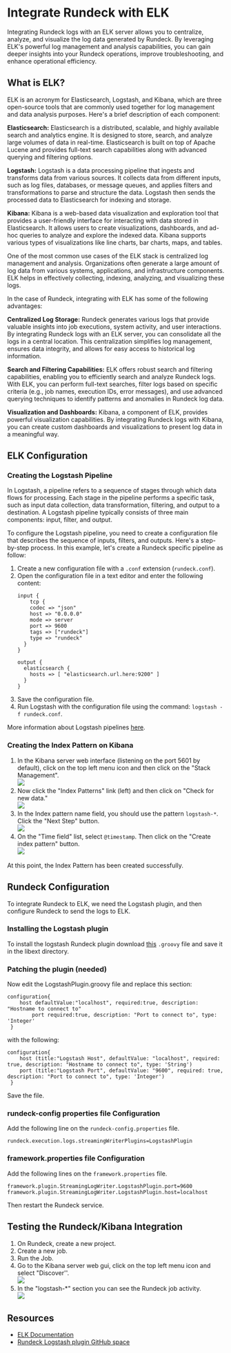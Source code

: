 # Integrate Rundeck with ELK
Integrating Rundeck logs with an ELK server allows you to centralize, analyze, and visualize the log data generated by Rundeck. By leveraging ELK's powerful log management and analysis capabilities, you can gain deeper insights into your Rundeck operations, improve troubleshooting, and enhance operational efficiency.

## What is ELK?
ELK is an acronym for Elasticsearch, Logstash, and Kibana, which are three open-source tools that are commonly used together for log management and data analysis purposes. Here's a brief description of each component:

**Elasticsearch:** Elasticsearch is a distributed, scalable, and highly available search and analytics engine. It is designed to store, search, and analyze large volumes of data in real-time. Elasticsearch is built on top of Apache Lucene and provides full-text search capabilities along with advanced querying and filtering options.

**Logstash:** Logstash is a data processing pipeline that ingests and transforms data from various sources. It collects data from different inputs, such as log files, databases, or message queues, and applies filters and transformations to parse and structure the data. Logstash then sends the processed data to Elasticsearch for indexing and storage.

**Kibana:** Kibana is a web-based data visualization and exploration tool that provides a user-friendly interface for interacting with data stored in Elasticsearch. It allows users to create visualizations, dashboards, and ad-hoc queries to analyze and explore the indexed data. Kibana supports various types of visualizations like line charts, bar charts, maps, and tables.

One of the most common use cases of the ELK stack is centralized log management and analysis. Organizations often generate a large amount of log data from various systems, applications, and infrastructure components. ELK helps in effectively collecting, indexing, analyzing, and visualizing these logs.

In the case of Rundeck, integrating with ELK has some of the following advantages:

**Centralized Log Storage:** Rundeck generates various logs that provide valuable insights into job executions, system activity, and user interactions. By integrating Rundeck logs with an ELK server, you can consolidate all the logs in a central location. This centralization simplifies log management, ensures data integrity, and allows for easy access to historical log information.

**Search and Filtering Capabilities:** ELK offers robust search and filtering capabilities, enabling you to efficiently search and analyze Rundeck logs. With ELK, you can perform full-text searches, filter logs based on specific criteria (e.g., job names, execution IDs, error messages), and use advanced querying techniques to identify patterns and anomalies in Rundeck log data. 

**Visualization and Dashboards:** Kibana, a component of ELK, provides powerful visualization capabilities. By integrating Rundeck logs with Kibana, you can create custom dashboards and visualizations to present log data in a meaningful way. 

## ELK Configuration

### Creating the Logstash Pipeline
In Logstash, a pipeline refers to a sequence of stages through which data flows for processing. Each stage in the pipeline performs a specific task, such as input data collection, data transformation, filtering, and output to a destination. A Logstash pipeline typically consists of three main components: input, filter, and output.

To configure the Logstash pipeline, you need to create a configuration file that describes the sequence of inputs, filters, and outputs. Here's a step-by-step process. In this example, let's create a Rundeck specific pipeline as follow:

1. Create a new configuration file with a `.conf` extension (`rundeck.conf`).  
2. Open the configuration file in a text editor and enter the following content:  
    ```
    input {
	 	tcp {
	    codec => "json"
	    host => "0.0.0.0"
	    mode => server
	    port => 9600
	    tags => ["rundeck"]
	    type => "rundeck"
	  }
	}
	
	output {
	  elasticsearch {
	    hosts => [ "elasticsearch.url.here:9200" ]
	  }
	}
	```	
3. Save the configuration file.  
4. Run Logstash with the configuration file using the command: `logstash -f rundeck.conf`.  

More information about Logstash pipelines [here](https://www.elastic.co/guide/en/logstash/current/configuration.html). 

### Creating the Index Pattern on Kibana
1. In the Kibana server web interface (listening on the port 5601 by default), click on the top left menu icon and then click on the "Stack Management".  
![](/assets/img/elk1.png)
2. Now click the "Index Patterns" link (left) and then click on "Check for new data."  
![](/assets/img/elk2.png)
3. In the Index pattern name field, you should use the pattern `logstash-*`. Click the "Next Step" button.  
![](/assets/img/elk3.png)
4. On the "Time field" list, select `@timestamp`. Then click on the "Create index pattern" button.  
![](/assets/img/elk4.png)

At this point, the Index Pattern has been created successfully.

## Rundeck Configuration
To integrate Rundeck to ELK, we need the Logstash plugin, and then configure Rundeck to send the logs to ELK.

### Installing the Logstash plugin
To install the logstash Rundeck plugin download [this](https://github.com/rundeck-plugins/rundeck-logstash-plugin/blob/master/LogstashPlugin.groovy) `.groovy` file and save it in the libext directory.

### Patching the plugin (needed)
Now edit the LogstashPlugin.groovy file and replace this section:

```
configuration{
    host defaultValue:"localhost", required:true, description: "Hostname to connect to"
        port required:true, description: "Port to connect to", type: 'Integer'
 }
```

with the following:

```
configuration{
    host (title:"Logstash Host", defaultValue: "localhost", required: true, description: "Hostname to connect to", type: 'String')
    port (title:"Logstash Port", defaultValue: "9600", required: true, description: "Port to connect to", type: 'Integer')
 }
```

Save the file.

### rundeck-config properties file Configuration
Add the following line on the `rundeck-config.properties` file.

```
rundeck.execution.logs.streamingWriterPlugins=LogstashPlugin
```

### framework.properties file Configuration
Add the following lines on the `framework.properties` file.

```
framework.plugin.StreamingLogWriter.LogstashPlugin.port=9600 
framework.plugin.StreamingLogWriter.LogstashPlugin.host=localhost
```

Then restart the Rundeck service.

## Testing the Rundeck/Kibana Integration
1. On Rundeck, create a new project.  
2. Create a new job.  
3. Run the Job.  
4. Go to the Kibana server web gui, click on the top left menu icon and select "Discover''.  
![](/assets/img/elk5.png)
5. In the "logstash-*" section you can see the Rundeck job activity.  
![](/assets/img/elk6.png)

## Resources
* [ELK Documentation](https://www.elastic.co/guide/en/elastic-stack/current/index.html)
* [Rundeck Logstash plugin GitHub space](https://github.com/rundeck-plugins/rundeck-logstash-plugin)
